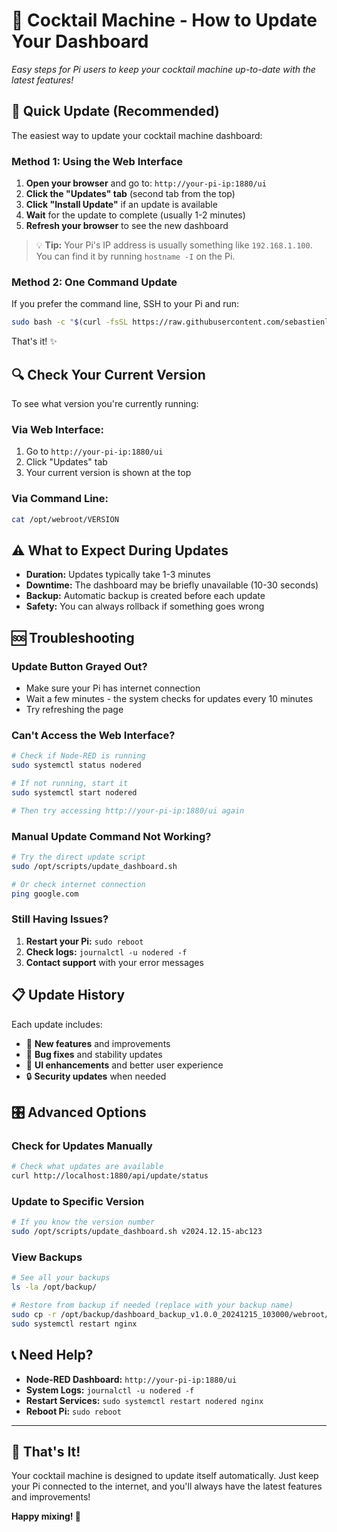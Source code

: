 # 📱 Cocktail Machine - How to Update Your Dashboard

*Easy steps for Pi users to keep your cocktail machine up-to-date with the latest features!*

## 🎯 Quick Update (Recommended)

The easiest way to update your cocktail machine dashboard:

### Method 1: Using the Web Interface
1. **Open your browser** and go to: `http://your-pi-ip:1880/ui` 
2. **Click the "Updates" tab** (second tab from the top)
3. **Click "Install Update"** if an update is available
4. **Wait** for the update to complete (usually 1-2 minutes)
5. **Refresh your browser** to see the new dashboard

> 💡 **Tip:** Your Pi's IP address is usually something like `192.168.1.100`. You can find it by running `hostname -I` on the Pi.

### Method 2: One Command Update
If you prefer the command line, SSH to your Pi and run:

```bash
sudo bash -c "$(curl -fsSL https://raw.githubusercontent.com/sebastienlepoder/cocktail-machine-prod/main/scripts/quick-update.sh)"
```

That's it! ✨

## 🔍 Check Your Current Version

To see what version you're currently running:

### Via Web Interface:
1. Go to `http://your-pi-ip:1880/ui`
2. Click "Updates" tab
3. Your current version is shown at the top

### Via Command Line:
```bash
cat /opt/webroot/VERSION
```

## ⚠️ What to Expect During Updates

- **Duration:** Updates typically take 1-3 minutes
- **Downtime:** The dashboard may be briefly unavailable (10-30 seconds)
- **Backup:** Automatic backup is created before each update
- **Safety:** You can always rollback if something goes wrong

## 🆘 Troubleshooting

### Update Button Grayed Out?
- Make sure your Pi has internet connection
- Wait a few minutes - the system checks for updates every 10 minutes
- Try refreshing the page

### Can't Access the Web Interface?
```bash
# Check if Node-RED is running
sudo systemctl status nodered

# If not running, start it
sudo systemctl start nodered

# Then try accessing http://your-pi-ip:1880/ui again
```

### Manual Update Command Not Working?
```bash
# Try the direct update script
sudo /opt/scripts/update_dashboard.sh

# Or check internet connection
ping google.com
```

### Still Having Issues?
1. **Restart your Pi:** `sudo reboot`
2. **Check logs:** `journalctl -u nodered -f`
3. **Contact support** with your error messages

## 📋 Update History

Each update includes:
- 🔄 **New features** and improvements
- 🐛 **Bug fixes** and stability updates
- 🎨 **UI enhancements** and better user experience
- 🔒 **Security updates** when needed

## 🎛️ Advanced Options

### Check for Updates Manually
```bash
# Check what updates are available
curl http://localhost:1880/api/update/status
```

### Update to Specific Version
```bash
# If you know the version number
sudo /opt/scripts/update_dashboard.sh v2024.12.15-abc123
```

### View Backups
```bash
# See all your backups
ls -la /opt/backup/

# Restore from backup if needed (replace with your backup name)
sudo cp -r /opt/backup/dashboard_backup_v1.0.0_20241215_103000/webroot/* /opt/webroot/
sudo systemctl restart nginx
```

## 📞 Need Help?

- **Node-RED Dashboard:** `http://your-pi-ip:1880/ui`
- **System Logs:** `journalctl -u nodered -f` 
- **Restart Services:** `sudo systemctl restart nodered nginx`
- **Reboot Pi:** `sudo reboot`

---

## 🎉 That's It!

Your cocktail machine is designed to update itself automatically. Just keep your Pi connected to the internet, and you'll always have the latest features and improvements!

**Happy mixing! 🍹**

